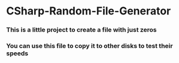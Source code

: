 # CSharp-Random-File-Generator
### This is a little project to create a file with just zeros
### You can use this file to copy it to other disks to test their speeds
